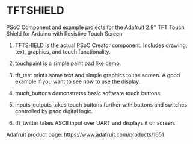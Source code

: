 TFTSHIELD
=========

PSoC Component and example projects for the Adafruit 2.8" TFT Touch Shield for Arduino with Resistive Touch Screen

1. TFTSHIELD is the actual PSoC Creator component. Includes drawing, text, graphics, and touch functionality.

2. touchpaint is a simple paint pad like demo. 

3. tft_test prints some text and simple graphics to the screen. A good example if you want to see how to use the display.

4. touch_buttons demonstrates basic software touch buttons

5. inputs_outputs takes touch buttons further with buttons and switches controlled by psoc digital logic.

6. tft_twitter takes ASCII input over UART and displays it on screen.

Adafruit product page: https://www.adafruit.com/products/1651